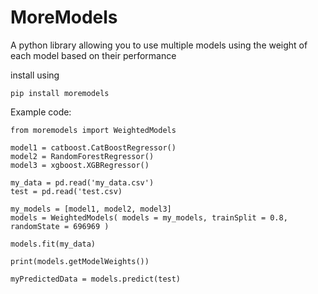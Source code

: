 # MoreModels

A python library allowing you to use multiple models using the weight of each model based on their performance

install using 
```
pip install moremodels
```

Example code:

```
from moremodels import WeightedModels

model1 = catboost.CatBoostRegressor()
model2 = RandomForestRegressor()
model3 = xgboost.XGBRegressor()

my_data = pd.read('my_data.csv')
test = pd.read('test.csv)

my_models = [model1, model2, model3]
models = WeightedModels( models = my_models, trainSplit = 0.8, randomState = 696969 )

models.fit(my_data)

print(models.getModelWeights())

myPredictedData = models.predict(test)


```